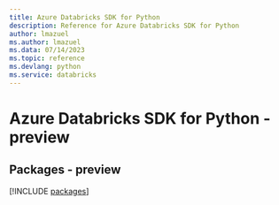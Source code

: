 ```yaml
---
title: Azure Databricks SDK for Python
description: Reference for Azure Databricks SDK for Python
author: lmazuel
ms.author: lmazuel
ms.data: 07/14/2023
ms.topic: reference
ms.devlang: python
ms.service: databricks
---
```

# Azure Databricks SDK for Python - preview
## Packages - preview
[!INCLUDE [packages](databricks-index.md)]